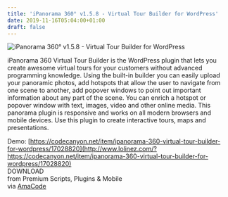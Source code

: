 ```yaml
---
title: 'iPanorama 360° v1.5.8 - Virtual Tour Builder for WordPress'
date: 2019-11-16T05:04:00+01:00
draft: false
---
```


![iPanorama 360° v1.5.8 - Virtual Tour Builder for WordPress](http://www.codelist.cc/uploads/posts/2016-10/1475553427_ipanorama-360-virtual-tour-builder-for-wordpress.jpg "iPanorama 360° v1.5.8 - Virtual Tour Builder for WordPress")  
  
iPanorama 360 Virtual Tour Builder is the WordPress plugin that lets you create awesome virtual tours for your customers without advanced programming knowledge. Using the built-in builder you can easily upload your panoramic photos, add hotspots that allow the user to navigate from one scene to another, add popover windows to point out important information about any part of the scene. You can enrich a hotspot or popover window with text, images, video and other online media. This panorama plugin is responsive and works on all modern browsers and mobile devices. Use this plugin to create interactive tours, maps and presentations.  
  
Demo: [https://codecanyon.net/item/ipanorama-360-virtual-tour-builder-for-wordpress/17028820](http://www.lolinez.com/?https://codecanyon.net/item/ipanorama-360-virtual-tour-builder-for-wordpress/17028820)  
DOWNLOAD  
from Premium Scripts, Plugins & Mobile  
via [AmaCode](https://amazcode.ooo)
